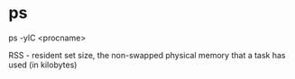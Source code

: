 ps
==
ps -ylC \<procname>

RSS - resident set size, the non-swapped physical memory that a task has used (in kilobytes)